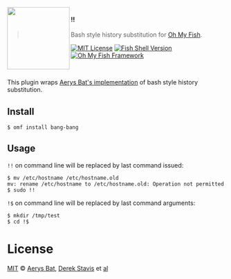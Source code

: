 <img src="https://dl.dropboxusercontent.com/u/56336/omf/omf-logo-optimised.svg" align="left" width="144px" height="144px"/>

#### !!
> Bash style history substitution for [Oh My Fish][omf-link].

[![MIT License](https://img.shields.io/badge/license-MIT-007EC7.svg?style=flat-square)](/LICENSE)
[![Fish Shell Version](https://img.shields.io/badge/fish-v2.2.0-007EC7.svg?style=flat-square)](http://fishshell.com)
[![Oh My Fish Framework](https://img.shields.io/badge/Oh%20My%20Fish-Framework-007EC7.svg?style=flat-square)](https://www.github.com/oh-my-fish/oh-my-fish)

<br/>

This plugin wraps [Aerys Bat's implementation](https://github.com/fish-shell/fish-shell/wiki/Bash-Style-History-Substitution-(!!-and-!$)) of bash style history substitution.

## Install

```fish
$ omf install bang-bang 
```

## Usage

`!!` on command line will be replaced by last command issued:

```fish
$ mv /etc/hostname /etc/hostname.old
mv: rename /etc/hostname to /etc/hostname.old: Operation not permitted
$ sudo !!
```

`!$` on command line will be replaced by last command arguments:

```fish
$ mkdir /tmp/test
$ cd !$
```

# License

[MIT][mit] © [Aerys Bat][aerys-bat], [Derek Stavis][derekstavis] et [al][contributors]


[mit]:            http://opensource.org/licenses/MIT
[derekstavis]:    http://github.com/derek
[aerys-bat]:      https://github.com/AerysBat
[contributors]:   https://github.com/derek/plugin-bang-bang/graphs/contributors
[omf-link]:       https://www.github.com/oh-my-fish/oh-my-fish

[license-badge]:  https://img.shields.io/badge/license-MIT-007EC7.svg?style=flat-square
